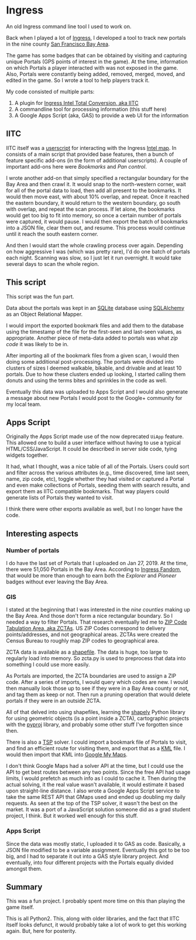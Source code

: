 # Ingress
An old Ingress command line tool I used to work on.

Back when I played a lot of [Ingress](https://ingress.com/), I developed a tool to track new portals in the nine county [San Francisco Bay Area](https://en.wikipedia.org/wiki/San_Francisco_Bay_Area).

The game has some badges that can be obtained by visiting and capturing unique Portals (GPS points of interest in the game).  At the time, information on which Portals a player interacted with was not exposed in the game.  Also, Portals were constantly being added, removed, merged, moved, and edited in the game.  So I wrote a tool to help players track it.

My code consisted of multiple parts:
1. A plugin for [Ingress Intel Total Conversion, aka IITC](https://iitc.me/)
2. A commandline tool for processing information (this stuff here)
3. A Google Apps Script (aka, GAS) to provide a web UI for the information

## IITC

IITC itself was a [userscript](https://en.wikipedia.org/wiki/Userscript) for interacting with the Ingress [Intel map](https://intel.ingress.com/).  In consists of a main script that provided base features, then a bunch of feature specific add-ons (in the form of additional userscripts).  A couple of important add-ons here were *Bookmarks* and *Pan control*.

I wrote another add-on that simply specified a rectangular boundary for the Bay Area and then crawl it.  It would snap to the north-western corner, wait for all of the portal data to load, then add all present to the bookmarks.  It would then move east, with about 10% overlap, and repeat.  Once it reached the eastern boundary, it would return to the western boundary, go south with overlap, and repeat the scan process.  If let alone, the bookmarks would get too big to fit into memory, so once a certain number of portals were captured, it would pause.  I would then export the batch of bookmarks into a JSON file, clear them out, and resume.  This process would continue until it reach the south eastern corner.

And then I would start the whole crawling process over again.  Depending on how aggressive I was (which was pretty rare), I'd do one batch of portals each night.  Scanning was slow, so I just let it run overnight.  It would take several days to scan the whole region.

## This script

This script was the fun part.

Data about the portals was kept in an [SQLite](https://www.sqlite.org/) database using [SQLAlchemy](https://www.sqlalchemy.org/) as an Object Relational Mapper.

I would import the exported bookmark files and add them to the database using the timestamp of the file for the first-seen and last-seen values, as appropriate.  Another piece of meta-data added to portals was what *zip code* it was likely to be in.

After importing all of the bookmark files from a given scan, I would then doing some additional post-processing.  The portals were divided into clusters of sizes I deemed walkable, bikable, and drivable and at least 10 portals.  Due to how these clusters ended up looking, I started calling them donuts and using the terms bites and sprinkles in the code as well.

Eventually this data was uploaded to Apps Script and I would also generate a message about new Portals I would post to the Google+ community for my local team.

## Apps Script

Originally the Apps Script made use of the now deprecated `UiApp` feature.  This allowed one to build a user interface without having to use a typical HTML/CSS/JavaScript.  It could be described in server side code, tying widgets together.

It had, what I thought, was a nice table of all of the Portals.  Users could sort and filter across the various attributes (e.g., time discovered, time last seen, name, zip code, etc), toggle whether they had visited or captured a Portal and even make collections of Portals, seeding them with search results, and export them as IITC compatible bookmarks.  That way players could generate lists of Portals they wanted to visit.

I think there were other exports available as well, but I no longer have the code.

## Interesting aspects

### Number of portals
I do have the last set of Portals that I uploaded on Jan 27, 2019.  At the time, there were 51,050 Portals in the Bay Area.  According to [Ingress Fandom](https://ingress.fandom.com/wiki/Medal), that would be more than enough to earn both the *Explorer* and *Pioneer* badges without ever leaving the Bay Area.

### GIS
I stated at the beginning that I was interested in the *nine counties* making up the Bay Area.  And those don't form a nice rectangular boundary.  So I needed a way to filter Portals.  That research eventually led me to [ZIP Code Tabulation Area, aka ZCTAs](https://en.wikipedia.org/wiki/ZIP_Code_Tabulation_Area).  US ZIP Codes correspond to delivery points/addresses, and not geographical areas.  ZCTAs were created the Census Bureau to roughly map ZIP codes to geographical area.

ZCTA data is available as a [shapefile](https://en.wikipedia.org/wiki/Shapefile).  The data is huge, too large to regularly load into memory.  So zcta.py is used to preprocess that data into something I could use more easily.

As Portals are imported, the ZCTA boundaries are used to assign a ZIP code.  After a series of imports, I would query which codes are new.  I would then manually look those up to see if they were in a Bay Area county or not, and tag them as keep or not.  Then run a pruning operation that would delete portals if they were in an outside ZCTA.

All of that delved into using shapefiles, learning the [shapely](https://shapely.readthedocs.io/en/stable/) Python library for using geometric objects (is a point inside a ZCTA), cartographic projects with the [pyproj](https://pyproj4.github.io/pyproj/stable/) library, and probably some other stuff I've forgotten since then.

There is also a [TSP](https://en.wikipedia.org/wiki/Travelling_salesman_problem) solver.  I could import a bookmark file of Portals to visit, and find an efficient route for visiting them, and export that as a [KML](https://developers.google.com/kml) file.  I would then import that KML into [Google My Maps](https://www.google.com/maps/about/mymaps/).

I don't think Google Maps had a solver API at the time, but I could use the API to get best routes between any two points.  Since the free API had usage limits, I would prefetch as much info as I could to cache it.  Then during the actual solving, it the real value wasn't available, it would estimate it based upon straight-line distance.  I also wrote a Google Apps Script service to take the same REST API that GMaps used and ended up doubling my daily requests.  As seen at the top of the TSP solver, it wasn't the best on the market.  It was a port of a JavaScript solution someone did as a grad student project, I think.  But it worked well enough for this stuff.

### Apps Script

Since the data was mostly static, I uploaded it to GAS as code.  Basically, a JSON file modified to be a variable assignment.  Eventually this got to be too big, and I had to separate it out into a GAS style library project.  And eventually, into four different projects with the Portals equally divided amongst them.

## Summary

This was a fun project.  I probably spent more time on this than playing the game itself.

This is all Python2.  This, along with older libraries, and the fact that IITC itself looks defunct, it would probably take a lot of work to get this working again.  But, here for posterity.
